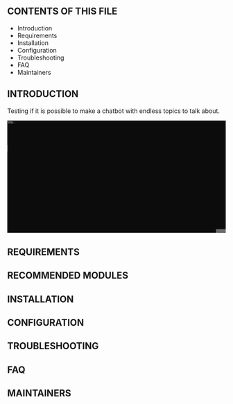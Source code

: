 CONTENTS OF THIS FILE
---------------------

 * Introduction
 * Requirements
 * Installation
 * Configuration
 * Troubleshooting
 * FAQ
 * Maintainers

INTRODUCTION
------------
Testing if it is possible to make a chatbot with endless topics to talk about.

![Text Generator Demo](https://github.com/al-lu/text_generator/blob/main/demo/tex_gen.gif)

REQUIREMENTS
------------

RECOMMENDED MODULES
-------------------

INSTALLATION
------------

CONFIGURATION
-------------

TROUBLESHOOTING
---------------

FAQ
---

MAINTAINERS
-----------
